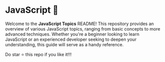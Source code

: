 # JavaScript 🤩

Welcome to the **JavaScript Topics** README! This repository provides an overview of various JavaScript topics, ranging from basic concepts to more advanced techniques. Whether you're a beginner looking to learn JavaScript or an experienced developer seeking to deepen your understanding, this guide will serve as a handy reference.

Do star ⭐ this repo if you like it!!!
